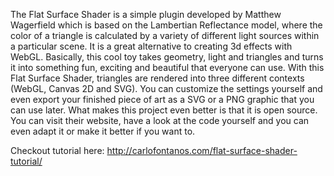 The Flat Surface Shader is a simple plugin developed by Matthew Wagerfield which is based on the Lambertian Reflectance model, where the color of a triangle is calculated by a variety of different light sources within a particular scene. It is a great alternative to creating 3d effects with WebGL. Basically, this cool toy takes geometry, light and triangles and turns it into something fun, exciting and beautiful that everyone can use. With this Flat Surface Shader, triangles are rendered into three different contexts (WebGL, Canvas 2D and SVG). You can customize the settings yourself and even export your finished piece of art as a SVG or a PNG graphic that you can use later. What makes this project even better is that it is open source. You can visit their website, have a look at the code yourself and you can even adapt it or make it better if you want to.

Checkout tutorial here: http://carlofontanos.com/flat-surface-shader-tutorial/
